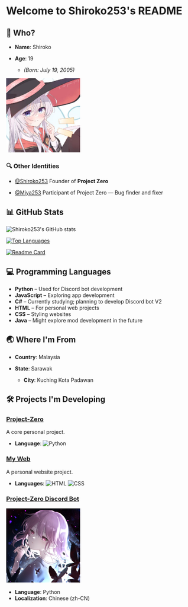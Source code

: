 # Welcome to Shiroko253's README

## 👤 Who?

* **Name**: Shiroko
* **Age**: 19

  * *(Born: July 19, 2005)*

<img src="./img/me2.png" alt="Shiroko253" width="200"/>

### 🔍 Other Identities

* [@Shiroko253](https://github.com/Shiroko253)
  Founder of **Project Zero**

* [@Miya253](https://github.com/Miya253)
  Participant of Project Zero — Bug finder and fixer

## 📊 GitHub Stats

![Shiroko253's GitHub stats](https://github-readme-stats.vercel.app/api?username=Shiroko253\&show_icons=true\&theme=cobalt)

[![Top Languages](https://github-readme-stats.vercel.app/api/top-langs/?username=Shiroko253\&layout=compact\&show_icons=true\&theme=cobalt)](https://github.com/Shiroko253/github-readme-stats)

[![Readme Card](https://github-readme-stats.vercel.app/api/pin/?username=Shiroko253\&repo=Project-Zero\&theme=dracula)](https://github.com/Shiroko253/Project-Zero)

## 💻 Programming Languages

* **Python** – Used for Discord bot development
* **JavaScript** – Exploring app development
* **C#** – Currently studying; planning to develop Discord bot V2
* **HTML** – For personal web projects
* **CSS** – Styling websites
* **Java** – Might explore mod development in the future

## 🌏 Where I'm From

* **Country**: Malaysia
* **State**: Sarawak

  * **City**: Kuching Kota Padawan

## 🛠️ Projects I'm Developing

### [Project-Zero](https://github.com/xuemeng1987/Project-Zero)

A core personal project.

* **Language**:
  ![Python](https://img.shields.io/badge/Python-blue?logo=python\&logoColor=white\&style=flat-square)

### [My Web](https://miya253.github.io/ShirokoHub/)

A personal website project.

* **Languages**:
  ![HTML](https://img.shields.io/badge/HTML-orange?logo=html5\&logoColor=white\&style=flat)
  ![CSS](https://img.shields.io/badge/CSS-blue?logo=css3\&logoColor=white\&style=flat)

### [Project-Zero Discord Bot](https://discord.com/oauth2/authorize?client_id=852046004550238258&permissions=15&scope=bot)

<img src="./img/yuyuko.png" alt="Project-Zero Bot" width="200"/>

* **Language**: Python
* **Localization**: Chinese (zh-CN)
